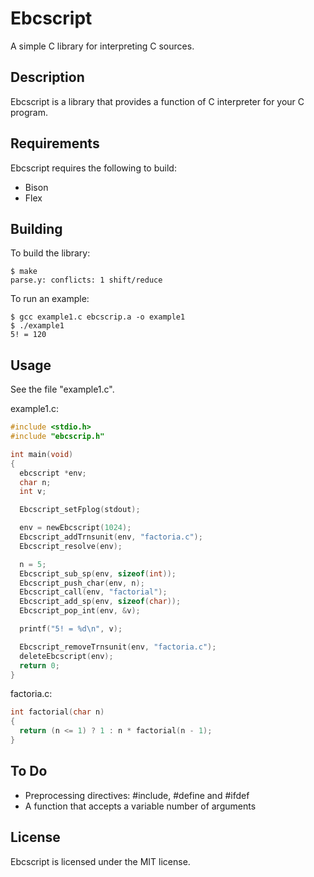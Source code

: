 # Ebcscript
A simple C library for interpreting C sources.

## Description
Ebcscript is a library that provides a function of C interpreter for your C program.

## Requirements
Ebcscript requires the following to build:
 - Bison
 - Flex
 
 ## Building
To build the library:
```
$ make
parse.y: conflicts: 1 shift/reduce
```

To run an example:
```
$ gcc example1.c ebcscrip.a -o example1
$ ./example1
5! = 120
```

## Usage
See the file "example1.c".

example1.c:
```c
#include <stdio.h>
#include "ebcscrip.h"

int main(void)
{
  ebcscript *env;
  char n;
  int v;

  Ebcscript_setFplog(stdout);

  env = newEbcscript(1024);
  Ebcscript_addTrnsunit(env, "factoria.c");
  Ebcscript_resolve(env);

  n = 5;
  Ebcscript_sub_sp(env, sizeof(int));
  Ebcscript_push_char(env, n);
  Ebcscript_call(env, "factorial");
  Ebcscript_add_sp(env, sizeof(char));
  Ebcscript_pop_int(env, &v);

  printf("5! = %d\n", v);

  Ebcscript_removeTrnsunit(env, "factoria.c");
  deleteEbcscript(env);
  return 0;
}
```

factoria.c:
```c
int factorial(char n)
{
  return (n <= 1) ? 1 : n * factorial(n - 1);
}
```

## To Do
- Preprocessing directives: #include, #define and #ifdef
- A function that accepts a variable number of arguments

## License
Ebcscript is licensed under the MIT license.
